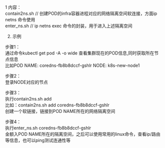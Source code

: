 1 内容：  
contain2ns.sh  // 创建POD的infra容器进程对应的网络隔离空间软连接，方面ip netns 命令使用  
enter_ns.sh    // ip netns exec <netnsid> 命令的封装，用于进入上述隔离空间  


2. 示例  

步骤1：  
通过命令kubectl  get pod -A -o wide 查看集群现在的POD信息,同时获取所在节点信息  
比如POD NAME: coredns-fb8b8dccf-gshlr   NODE: k8s-new-node1   


步骤2：  
登录NODE对应的节点  

步骤3：  
执行contain2ns.sh add  <POD NAME>  
比如：contain2ns.sh add  coredns-fb8b8dccf-gshlr  
创建一个软链接，链接到POD NAME所在的网络隔离空间  


步骤4：  
执行enter_ns.sh coredns-fb8b8dccf-gshlr  
金额入POD NAME所在的隔离空间，之后可以使用常用的linux命令，查看ip/路由等信息，也可以ping测试连通性等  
